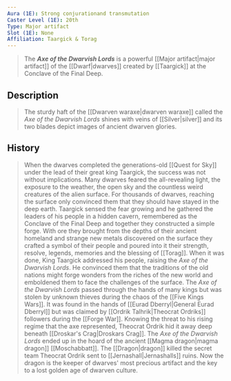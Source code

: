 ```yaml
---
Aura (1E): Strong conjurationand transmutation
Caster Level (1E): 20th
Type: Major artifact
Slot (1E): None
Affiliation: Taargick & Torag
---
```


> The ***Axe of the Dwarvish Lords*** is a powerful [[Major artifact|major artifact]] of the [[Dwarf|dwarves]] created by [[Taargick]] at the Conclave of the Final Deep.


## Description

> The sturdy haft of the [[Dwarven waraxe|dwarven waraxe]] called the *Axe of the Dwarvish Lords* shines with veins of [[Silver|silver]] and its two blades depict images of ancient dwarven glories.


## History

> When the dwarves completed the generations-old [[Quest for Sky]] under the lead of their great king Taargick, the success was not without implications. Many dwarves feared the all-revealing light, the exposure to the weather, the open sky and the countless weird creatures of the alien surface. For thousands of dwarves, reaching the surface only convinced them that they should have stayed in the deep earth. Taargick sensed the fear growing and he gathered the leaders of his people in a hidden cavern, remembered as the Conclave of the Final Deep and together they constructed a simple forge. With ore they brought from the depths of their ancient homeland and strange new metals discovered on the surface they crafted a symbol of their people and poured into it their strength, resolve, legends, memories and the blessing of [[Torag]]. When it was done, King Taargick addressed his people, raising the *Axe of the Dwarvish Lords*. He convinced them that the traditions of the old nations might forge wonders from the riches of the new world and emboldened them to face the challenges of the surface.
> The *Axe of the Dwarvish Lords* passed through the hands of many kings but was stolen by unknown thieves during the chaos of the [[Five Kings Wars]]. It was found in the hands of [[Eurad Dberryl|General Eurad Dberryl]] but was claimed by [[Ordrik Talhrik|Theocrat Ordriks]] followers during the [[Forge War]]. Knowing the threat to his rising regime that the axe represented, Theocrat Ordrik hid it away deep beneath [[Droskar's Crag|Droskars Crag]].
> The *Axe of the Dwarvish Lords* ended up in the hoard of the ancient [[Magma dragon|magma dragon]] [[Moschabbatt]]. The [[Dragon|dragon]] killed the secret team Theocrat Ordrik sent to [[Jernashall|Jernashalls]] ruins. Now the dragon is the keeper of dwarves' most precious artifact and the key to a lost golden age of dwarven culture.







